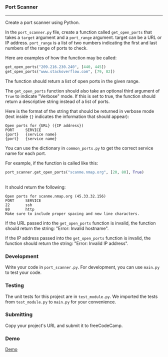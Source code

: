 ### Port Scanner


---

Create a port scanner using Python.

In the `port_scanner.py` file, create a function called `get_open_ports` that takes a `target` argument and a `port_range` argument. target can be a URL or IP address. `port_range` is a list of two numbers indicating the first and last numbers of the range of ports to check.

Here are examples of how the function may be called:

```python
get_open_ports("209.216.230.240", [440, 445]) 
get_open_ports("www.stackoverflow.com", [79, 82])
```

The function should return a list of open ports in the given range.

The `get_open_ports` function should also take an optional third argument of `True` to indicate "Verbose" mode. If this is set to true, the function should return a descriptive string instead of a list of ports.

Here is the format of the string that should be returned in verbose mode (text inside `{}` indicates the information that should appear):
```
Open ports for {URL} ({IP address})
PORT     SERVICE
{port}   {service name}
{port}   {service name}
```
You can use the dictionary in `common_ports.py` to get the correct service name for each port.

For example, if the function is called like this:<br/>

```python
port_scanner.get_open_ports("scanme.nmap.org", [20, 80], True)
```
<br/>
It should return the following:

```
Open ports for scanme.nmap.org (45.33.32.156)
PORT     SERVICE
22       ssh
80       http
Make sure to include proper spacing and new line characters.
```

If the URL passed into the `get_open_ports` function is invalid, the function should return the string: "Error: Invalid hostname".

If the IP address passed into the `get_open_ports` function is invalid, the function should return the string: "Error: Invalid IP address".

### Development
Write your code in `port_scanner.py`. For development, you can use `main.py` to test your code.

### Testing
The unit tests for this project are in `test_module.py`. We imported the tests from `test_module.py` to `main.py` for your convenience.

### Submitting
Copy your project's URL and submit it to freeCodeCamp.

### Demo 
[Demo](https://replit.com/@K-Ilyas/Port-Scanner)